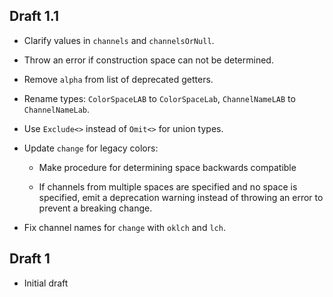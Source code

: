 ## Draft 1.1

* Clarify values in `channels` and `channelsOrNull`.

* Throw an error if construction space can not be determined.

* Remove `alpha` from list of deprecated getters.

* Rename types: `ColorSpaceLAB` to `ColorSpaceLab`, `ChannelNameLAB` to
  `ChannelNameLab`.

* Use `Exclude<>` instead of `Omit<>` for union types.

* Update `change` for legacy colors:

  * Make procedure for determining space backwards compatible
  
  * If channels from multiple spaces are specified and no space is specified,
    emit a deprecation warning instead of throwing an error to prevent a
    breaking change.

* Fix channel names for `change` with `oklch` and `lch`.

## Draft 1

* Initial draft
